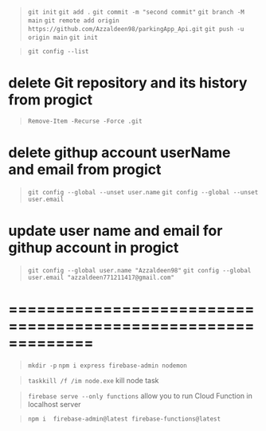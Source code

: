 

>`git init`
>`git add .`
>`git commit -m "second commit"`
>`git branch -M main`
>`git remote add origin https://github.com/Azzaldeen98/parkingApp_Api.git`
>`git push -u origin main`
>`git init`

>`git config --list`

# delete Git repository and its history from progict
>`Remove-Item -Recurse -Force .git`

# delete githup account userName and email from  progict
>`git config --global --unset user.name`
>`git config --global --unset user.email`

# update user name and email for githup account in  progict
>`git config --global user.name "Azzaldeen98"`
>`git config --global user.email "azzaldeen771211417@gmail.com"`

# =============================================================
> `mkdir -p`
> `npm i express firebase-admin nodemon`

> `taskkill /f /im node.exe` kill node task

> `firebase serve --only functions`  allow you to run Cloud Function in  localhost server

> `npm i  firebase-admin@latest firebase-functions@latest`